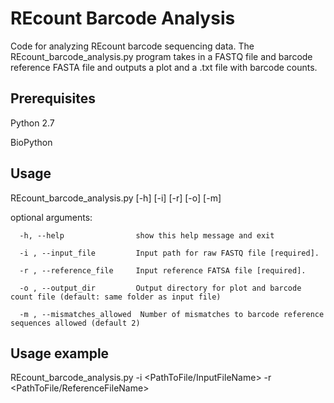 # REcount Barcode Analysis
Code for analyzing REcount barcode sequencing data. The REcount_barcode_analysis.py program takes in a FASTQ file and barcode reference FASTA file and outputs a plot and a .txt file with barcode counts.

## Prerequisites
Python 2.7

BioPython

## Usage
REcount_barcode_analysis.py [-h] [-i] [-r] [-o] [-m]

optional arguments:

      -h, --help                show this help message and exit

      -i , --input_file         Input path for raw FASTQ file [required].

      -r , --reference_file     Input reference FATSA file [required].

      -o , --output_dir         Output directory for plot and barcode count file (default: same folder as input file)

      -m , --mismatches_allowed  Number of mismatches to barcode reference sequences allowed (default 2)
  
## Usage example
REcount_barcode_analysis.py -i <PathToFile/InputFileName> -r <PathToFile/ReferenceFileName>
